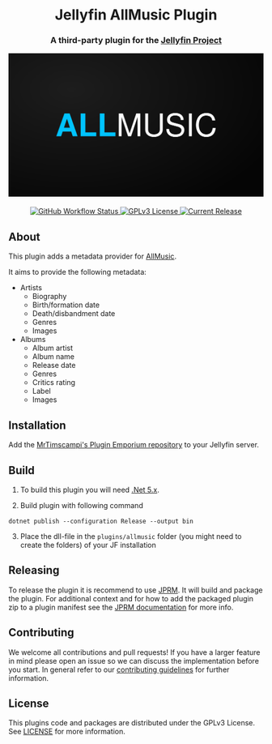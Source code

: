 <h1 align="center">Jellyfin AllMusic Plugin</h1>
<h3 align="center">A third-party plugin for the <a href="https://jellyfin.media">Jellyfin Project</a></h3>

<p align="center">
<img alt="AllMusic plugin logo" src="https://raw.githubusercontent.com/MrTimscampi/jellyfin-plugin-allmusic/master/jellyfin-plugin-allmusic.svg?sanitize=true"/>
<br/>
<br/>
<a href="https://github.com/MrTimscampi/jellyfin-plugin-allmusic/actions?query=workflow%3A%22Test+Build+Plugin%22">
<img alt="GitHub Workflow Status" src="https://img.shields.io/github/workflow/status/MrTimscampi/jellyfin-plugin-allmusic/Test%20Build%20Plugin.svg">
</a>
<a href="https://github.com/MrTimscampi/jellyfin-plugin-allmusic">
<img alt="GPLv3 License" src="https://img.shields.io/github/license/MrTimscampi/jellyfin-plugin-allmusic.svg"/>
</a>
<a href="https://github.com/MrTimscampi/jellyfin-plugin-allmusic/releases">
<img alt="Current Release" src="https://img.shields.io/github/release/MrTimscampi/jellyfin-plugin-allmusic.svg"/>
</a>
</p>

## About

This plugin adds a metadata provider for [AllMusic](https://www.allmusic.com/).

It aims to provide the following metadata:

* Artists
  * Biography
  * Birth/formation date
  * Death/disbandment date
  * Genres
  * Images
* Albums
  * Album artist
  * Album name
  * Release date
  * Genres
  * Critics rating
  * Label
  * Images

## Installation

Add the [MrTimscampi's Plugin Emporium repository](https://github.com/MrTimscampi/jellyfin-repo) to your Jellyfin server.

## Build

1. To build this plugin you will need [.Net 5.x](https://dotnet.microsoft.com/download/dotnet/5.0).

2. Build plugin with following command
  ```
  dotnet publish --configuration Release --output bin
  ```

3. Place the dll-file in the `plugins/allmusic` folder (you might need to create the folders) of your JF installation

## Releasing

To release the plugin it is recommend to use [JPRM](https://github.com/oddstr13/jellyfin-plugin-repository-manager). It will build and package the plugin.
For additional context and for how to add the packaged plugin zip to a plugin manifest see the [JPRM documentation](https://github.com/oddstr13/jellyfin-plugin-repository-manager) for more info.

## Contributing

We welcome all contributions and pull requests! If you have a larger feature in mind please open an issue so we can discuss the implementation before you start.
In general refer to our [contributing guidelines](https://github.com/jellyfin/.github/blob/master/CONTRIBUTING.md) for further information.

## License

This plugins code and packages are distributed under the GPLv3 License. See [LICENSE](./LICENSE) for more information.
